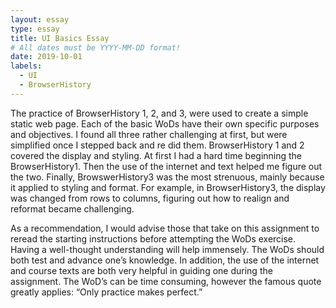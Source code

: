 ```yaml
---
layout: essay
type: essay
title: UI Basics Essay
# All dates must be YYYY-MM-DD format!
date: 2019-10-01
labels:
  - UI
  - BrowserHistory
---
```


The practice of BrowserHistory 1, 2, and 3, were used to create a simple static web page. Each of the basic WoDs have their own specific purposes and objectives. I found all three rather challenging at first, but were simplified once I stepped back and re did them. BrowserHistory 1 and 2 covered the display and styling. At first I had a hard time beginning the BrowserHistory1. Then the use of the internet and text helped me figure out the two. Finally, BrowswerHistory3 was the most strenuous, mainly because it applied to styling and format. For example, in BrowserHistory3, the display was changed from rows to columns, figuring out how to realign and reformat became challenging. 

As a recommendation, I would advise those that take on this assignment to reread the starting instructions before attempting the WoDs exercise. Having a well-thought understanding will help immensely. The WoDs should both test and advance one’s knowledge. In addition, the use of the internet and course texts are both very helpful in guiding one during the assignment. The WoD’s can be time consuming, however the famous quote greatly applies: “Only practice makes perfect.”
